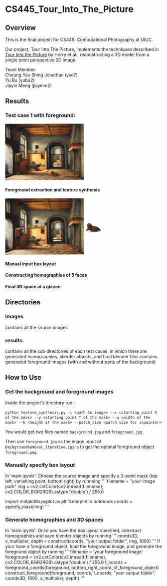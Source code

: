 # CS445_Tour_Into_The_Picture

## Overview
This is the final project for CS445: Computational Photography at UIUC.

Our project, Tour Into The Picture, implements the techniques described in [Tour Into the Picture](http://graphics.cs.cmu.edu/courses/15-463/2011_fall/Papers/TIP.pdf) by Horry et al., reconstructing a 3D model from a single point perspective 2D image.


Team Member:\
Cheung Yau Shing Jonathan (ysc7)\
Yu Bu (yubu2)\
Jiayin Meng (jiayinm2)

## Results 
### Test case 1 with foreground:
<img src= "./images/1_original.jpg" width = 50%/>

#### Foreground extraction and texture synthesis
<img src="./images/1.jpg" align="middle" width = 50%/> <img src="./results/foreground.png" align="middle" width = 10%/>

#### Manual input box layout

#### Constructing homographies of 5 faces

#### Final 3D space at a glance

## Directories
### images
contains all the source images
### results
contains all the sub directories of each test cases, in which there are generated homographies, blender objects, and final blender files
contains generated foreground images (with and without parts of the background)
## How to Use
### Get the background and foreground images
Inside the project's directory run:
```
python texture_synthesis.py -i <path to image> --x <starting point X of the mask> --y <starting point Y of the mask> --w <width of the mask> --h <height of the mask> --patch_size <patch size for inpainter>
```
You would get two files named `background.jpg` and `foreground.jpg`.

Then use `foreground.jpg` as the image input of `BackgroundRemoval_Iterative.ipynb` to get the optimal foreground object `foreground.png`.
### Manually specify box layout
In 'main.ipynb':
Choose the source image and specify a 3-point mask (top left, vanishing point, bottom right) by runnning
'''
filename = "your image path"
img = cv2.cvtColor(cv2.imread(filename), cv2.COLOR_BGR2RGB).astype('double') / 255.0 

import matplotlib.pyplot as plt
%matplotlib notebook
coords = specify_mask(img)
'''
### Generate homographies and 3D spaces
In 'main.ipynb':
Once you have the box layout specified, construct homographies and save blender objects by running
'''
coords3D, x_multiplier, depth = construct(coords, "your output folder", img, 1000)
'''
If your have a foreground object, load the foreground image, and generate the foregound object by running
'''
filename = 'your foreground image'
foreground = cv2.cvtColor(cv2.imread(filename), cv2.COLOR_BGR2RGB).astype('double') / 255.0 
f_coords = foreground_coords(foreground, bottom_right_coord_of_foreground_object)
construct_foreground(foreground, coords, f_coords, "your output folder", coords3D, 1000, x_multiplier, depth)
'''